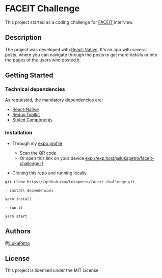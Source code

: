 # FACEIT Challenge

This project started as a coding challenge for [FACEIT](https://www.faceit.com/) interview.

## Description

The project was developed with [React-Native](https://reactnative.dev/). It's an app with several posts, where you can navigate through the posts to get more details or into the pages of the users who posted it.

## Getting Started

### Technical dependencies

As requested, the mandatory dependencies are:

- [React-Native](https://reactnative.dev/)
- [Redux Toolkit](https://redux-toolkit.js.org/)
- [Styled Components](https://styled-components.com/)

### Installation

- Through my [expo profile ](https://expo.dev/@lukapetro/faceit-challenge-1)

  - Scan the QR code
  - Or open this link on your device <exp://exp.host/@lukapetro/faceit-challenge-1>

- Cloning this repo and running locally

```
git clone https://github.com/Lukapetro/faceit-challenge.git
```

    - install dependencies

```
yarn install
```

    - run it

```
yarn start
```

## Authors

[@LukaPetro](https://www.lukapetrovic.dev/)

## License

This project is licensed under the MIT License
